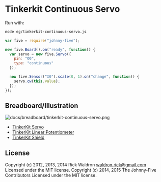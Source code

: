 # Tinkerkit Continuous Servo

Run with:
```bash
node eg/tinkerkit-continuous-servo.js
```


```javascript
var five = require("johnny-five");

new five.Board().on("ready", function() {
  var servo = new five.Servo({
    pin: "O0",
    type: "continuous"
  });

  new five.Sensor("I0").scale(0, 1).on("change", function() {
    servo.cw(this.value);
  });
});


```


## Breadboard/Illustration


![docs/breadboard/tinkerkit-continuous-servo.png](breadboard/tinkerkit-continuous-servo.png)

- [TinkerKit Servo](http://www.tinkerkit.com/servo/)
- [TinkerKit Linear Potentiometer](http://www.tinkerkit.com/linear-pot/)
- [TinkerKit Shield](http://www.tinkerkit.com/shield/)



## License
Copyright (c) 2012, 2013, 2014 Rick Waldron <waldron.rick@gmail.com>
Licensed under the MIT license.
Copyright (c) 2014, 2015 The Johnny-Five Contributors
Licensed under the MIT license.
